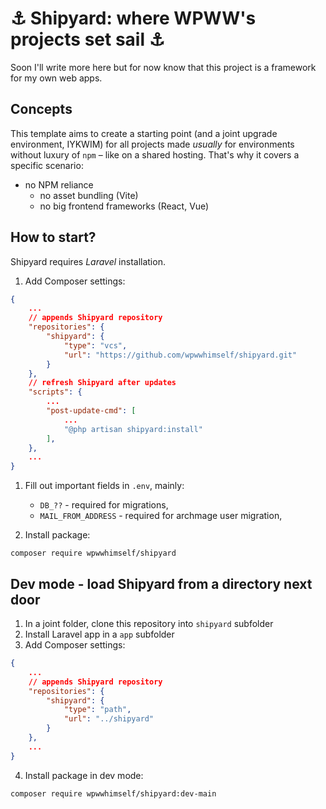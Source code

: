 # ⚓ Shipyard: where WPWW's projects set sail ⚓

Soon I'll write more here but for now know that this project is a framework for my own web apps.

## Concepts

This template aims to create a starting point (and a joint upgrade environment, IYKWIM) for all projects made _usually_ for environments without luxury of `npm` – like on a shared hosting. That's why it covers a specific scenario:
- no NPM reliance
  - no asset bundling (Vite)
  - no big frontend frameworks (React, Vue)

## How to start?

Shipyard requires _Laravel_ installation.

1. Add Composer settings:
```json
{
    ...
    // appends Shipyard repository
    "repositories": {
        "shipyard": {
            "type": "vcs",
            "url": "https://github.com/wpwwhimself/shipyard.git"
        }
    },
    // refresh Shipyard after updates
    "scripts": {
        ...
        "post-update-cmd": [
            ...
            "@php artisan shipyard:install"
        ],
    },
    ...
}
```
1. Fill out important fields in `.env`, mainly:
   - `DB_??` - required for migrations,
   - `MAIL_FROM_ADDRESS` - required for archmage user migration,

2. Install package:
```
composer require wpwwhimself/shipyard
```

## Dev mode - load Shipyard from a directory next door

1. In a joint folder, clone this repository into `shipyard` subfolder
2. Install Laravel app in a `app` subfolder
3. Add Composer settings:
```json
{
    ...
    // appends Shipyard repository
    "repositories": {
        "shipyard": {
            "type": "path",
            "url": "../shipyard"
        }
    },
    ...
}
```
4. Install package in dev mode:
```
composer require wpwwhimself/shipyard:dev-main
```
